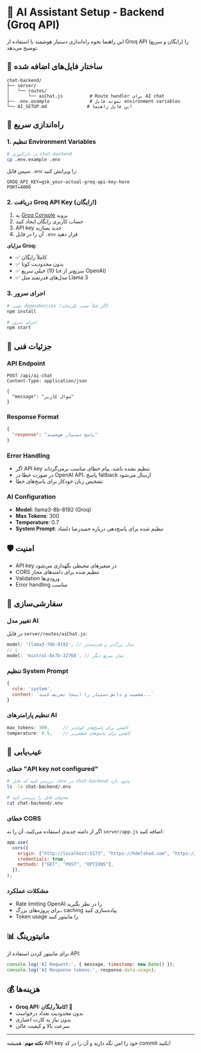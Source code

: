 # 🤖 AI Assistant Setup - Backend (Groq API)

این راهنما نحوه راه‌اندازی دستیار هوشمند با استفاده از Groq API (رایگان و سریع) را توضیح می‌دهد.

## 📁 ساختار فایل‌های اضافه شده

```
chat-backend/
├── server/
│   └── routes/
│       └── aiChat.js          # Route handler برای AI chat
├── .env.example               # نمونه فایل environment variables
└── AI_SETUP.md               # این فایل راهنما
```

## 🚀 راه‌اندازی سریع

### 1. تنظیم Environment Variables

```bash
# در دایرکتوری chat-backend
cp .env.example .env
```

سپس فایل `.env` را ویرایش کنید:

```env
GROQ_API_KEY=gsk_your-actual-groq-api-key-here
PORT=4000
```

### 2. دریافت Groq API Key (رایگان!)

1. به [Groq Console](https://console.groq.com/keys) بروید
2. حساب کاربری رایگان ایجاد کنید
3. API key جدید بسازید
4. آن را در فایل `.env` قرار دهید

**مزایای Groq:**
- ✅ کاملاً رایگان
- ✅ بدون محدودیت کوتا
- ✅ خیلی سریع (تا 10x سریع‌تر از OpenAI)
- ✅ مدل‌های قدرتمند مثل Llama 3

### 3. اجرای سرور

```bash
# نصب dependencies (اگر قبلاً نصب نکرده‌اید)
npm install

# اجرای سرور
npm start
```

## 🔧 جزئیات فنی

### API Endpoint

```
POST /api/ai-chat
Content-Type: application/json

{
  "message": "سوال کاربر"
}
```

### Response Format

```json
{
  "response": "پاسخ دستیار هوشمند"
}
```

### Error Handling

- اگر API key تنظیم نشده باشد، پیام خطای مناسب برمی‌گرداند
- در صورت خطا در OpenAI API، پاسخ fallback ارسال می‌شود
- تشخیص زبان خودکار برای پاسخ‌های خطا

### AI Configuration

- **Model**: llama3-8b-8192 (Groq)
- **Max Tokens**: 300
- **Temperature**: 0.7
- **System Prompt**: تنظیم شده برای پاسخ‌دهی درباره حمیدرضا دلشاد

## 🛡️ امنیت

- API key در متغیرهای محیطی نگهداری می‌شود
- CORS تنظیم شده برای دامنه‌های مجاز
- Validation ورودی‌ها
- Error handling مناسب

## 🔄 سفارشی‌سازی

### تغییر مدل AI

در فایل `server/routes/aiChat.js`:

```javascript
model: 'llama3-70b-8192', // مدل بزرگ‌تر و قدرتمند‌تر
// یا
model: 'mixtral-8x7b-32768', // مدل سریع دیگر
```

### تنظیم System Prompt

```javascript
{
  role: 'system',
  content: `شخصیت و دانش دستیار را اینجا تعریف کنید...`
}
```

### تنظیم پارامترهای AI

```javascript
max_tokens: 300,     // کاهش برای پاسخ‌های کوتاه‌تر
temperature: 0.5,    // کاهش برای پاسخ‌های قطعی‌تر
```

## 🐛 عیب‌یابی

### خطای "API key not configured"

```bash
# بررسی کنید که فایل .env در chat-backend وجود دارد
ls -la chat-backend/.env

# محتوای فایل را بررسی کنید
cat chat-backend/.env
```

### خطای CORS

اگر از دامنه جدیدی استفاده می‌کنید، آن را به `server/app.js` اضافه کنید:

```javascript
app.use(
  cors({
    origin: ["http://localhost:5173", "https://hdelshad.com", "https://your-domain.com"],
    credentials: true,
    methods: ["GET", "POST", "OPTIONS"],
  }),
);
```

### مشکلات عملکرد

- Rate limiting OpenAI را در نظر بگیرید
- برای پروژه‌های بزرگ، caching پیاده‌سازی کنید
- Token usage را مانیتور کنید

## 📊 مانیتورینگ

برای مانیتور کردن استفاده از API:

```javascript
console.log('AI Request:', { message, timestamp: new Date() });
console.log('AI Response tokens:', response.data.usage);
```

## 💰 هزینه‌ها

- **Groq API: کاملاً رایگان! 🎉**
- بدون محدودیت تعداد درخواست
- بدون نیاز به کارت اعتباری
- سرعت بالا و کیفیت عالی

---

**نکته مهم**: همیشه API key خود را امن نگه دارید و آن را در کد commit نکنید!